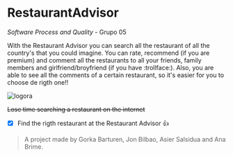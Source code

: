 # RestaurantAdvisor
 _Software Process and Quality_ - Grupo 05

With the Restaurant Advisor you can search all the restaurant of all the country's that you could imagine. You can rate, recommend (if you are premium) and comment all the restaurants to all your friends, family members and girlfriend/broyfriend (if you have :trollface:). Also, you are able to see all the comments of a certain restaurant, so it's easier for you to choose de rigth one!!

![logora](https://cloud.githubusercontent.com/assets/8956476/14823349/8e294588-0bd2-11e6-932c-354649e79c36.JPG)

~~Lose time searching a restaurant on the internet~~                                        

- [x] Find the rigth restaurant at the Restaurant Advisor :+1:

> A project made by Gorka Barturen, Jon Bilbao, Asier Salsidua and Ana Brime.

